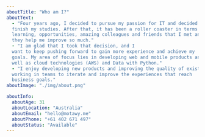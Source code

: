 ```yaml
---
aboutTitle: "Who am I?"
aboutText: 
  - "Four years ago, I decided to pursue my passion for IT and decided to
  finish my studies. After that, it has been a roller coaster in terms of
  learning, opportunities, amazing colleagues and friends that I met and
  they help me improve so much."
  - "I am glad that I took that decision, and I
  want to keep pushing forward to gain more experience and achieve my
  goals. My area of focus lies in developing web and mobile products as
  well as cloud technologies (AWS) and Data with Python." 
  - "I enjoy developing new products and improving the quality of existing ones,
  working in teams to iterate and improve the experiences that reach
  business goals."
aboutImage: "./img/about.png"

aboutInfo:
  aboutAge: 31
  aboutLocation: "Australia"
  aboutEmail: "hello@motawy.me"
  aboutPhone: "+61 402 671 497"
  aboutStatus: "Available"
---
```

